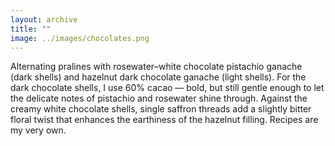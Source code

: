 ```yaml
---
layout: archive
title: ""
image: ../images/chocolates.png
---
```

 
Alternating pralines with rosewater–white chocolate pistachio ganache (dark shells) and hazelnut dark chocolate ganache (light shells). For the dark chocolate shells, I use 60% cacao — bold, but still gentle enough to let the delicate notes of pistachio and rosewater shine through. Against the creamy white chocolate shells, single saffron threads add a slightly bitter floral twist that enhances the earthiness of the hazelnut filling. Recipes are my very own.

 
